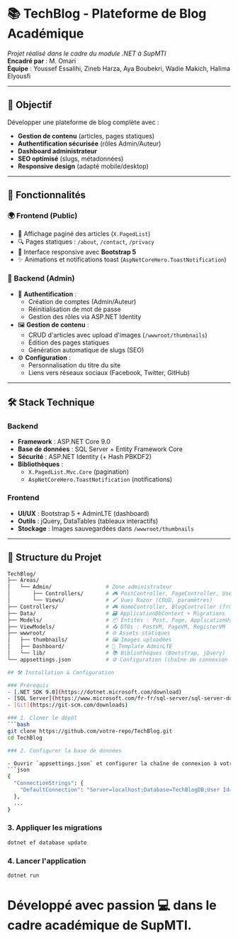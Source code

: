 ﻿# 📚 TechBlog - Plateforme de Blog Académique  
*Projet réalisé dans le cadre du module .NET à SupMTI*  
**Encadré par** : M. Omari  
**Équipe** : Youssef Essalihi, Zineb Harza, Aya Boubekri, Wadie Makich, Halima Elyousfi  

---

## 🎯 Objectif  
Développer une plateforme de blog complète avec :  
- **Gestion de contenu** (articles, pages statiques)  
- **Authentification sécurisée** (rôles Admin/Auteur)  
- **Dashboard administrateur**  
- **SEO optimisé** (slugs, métadonnées)  
- **Responsive design** (adapté mobile/desktop)  

---

## 🚀 Fonctionnalités  

### 🌍 Frontend (Public)  
- 📰 Affichage paginé des articles (`X.PagedList`)  
- 🔍 Pages statiques : `/about`, `/contact`, `/privacy`  
- 📱 Interface responsive avec **Bootstrap 5**  
- ✨ Animations et notifications toast (`AspNetCoreHero.ToastNotification`)  

### 🔧 Backend (Admin)  
- 🔐 **Authentification** :  
  - Création de comptes (Admin/Auteur)  
  - Réinitialisation de mot de passe  
  - Gestion des rôles via ASP.NET Identity  
- 🖼️ **Gestion de contenu** :  
  - CRUD d'articles avec upload d'images (`/wwwroot/thumbnails`)  
  - Édition des pages statiques  
  - Génération automatique de slugs (SEO)  
- ⚙️ **Configuration** :  
  - Personnalisation du titre du site  
  - Liens vers réseaux sociaux (Facebook, Twitter, GitHub)  

---

## 🛠️ Stack Technique  

### Backend  
- **Framework** : ASP.NET Core 9.0  
- **Base de données** : SQL Server + Entity Framework Core  
- **Sécurité** : ASP.NET Identity (+ Hash PBKDF2)  
- **Bibliothèques** :  
  - `X.PagedList.Mvc.Core` (pagination)  
  - `AspNetCoreHero.ToastNotification` (notifications)  

### Frontend  
- **UI/UX** : Bootstrap 5 + AdminLTE (dashboard)  
- **Outils** : jQuery, DataTables (tableaux interactifs)  
- **Stockage** : Images sauvegardées dans `/wwwroot/thumbnails`  

---

## 📂 Structure du Projet  
```bash
TechBlog/
├── Areas/
│   └── Admin/                 # Zone administrateur
│       ├── Controllers/       # 🎮 PostController, PageController, UserController
│       └── Views/             # 🖌️ Vues Razor (CRUD, paramètres)
├── Controllers/               # 🎮 HomeController, BlogController (frontend)
├── Data/                      # 🗃️ ApplicationDbContext + Migrations
├── Models/                    # 📦 Entités : Post, Page, ApplicationUser
├── ViewModels/                # 📤 DTOs : PostVM, PageVM, RegisterVM
├── wwwroot/                   # 🌐 Assets statiques
│   ├── thumbnails/            # 🖼️ Images uploadées
│   ├── Dashboard/             # 🎨 Template AdminLTE
│   └── lib/                   # 📚 Bibliothèques (Bootstrap, jQuery)
└── appsettings.json           # ⚙️ Configuration (chaîne de connexion DB)

## 🛠️ Installation & Configuration

### Prérequis
- [.NET SDK 9.0](https://dotnet.microsoft.com/download)
- [SQL Server](https://www.microsoft.com/fr-fr/sql-server/sql-server-downloads) (ou SQL Server Express)
- [Git](https://git-scm.com/downloads)

### 1. Cloner le dépôt
```bash
git clone https://github.com/votre-repo/TechBlog.git
cd TechBlog

### 2. Configurer la base de données

- Ouvrir `appsettings.json` et configurer la chaîne de connexion à votre base de données SQL Server.
```json
{
  "ConnectionStrings": {
	"DefaultConnection": "Server=localhost;Database=TechBlogDB;User Id=sa;Password=your_password;"
  },
  ...
}
```
### 3. Appliquer les migrations
```bash
dotnet ef database update
```
### 4. Lancer l'application
```bash
dotnet run
```

# Développé avec passion 💻 dans le cadre académique de SupMTI.

